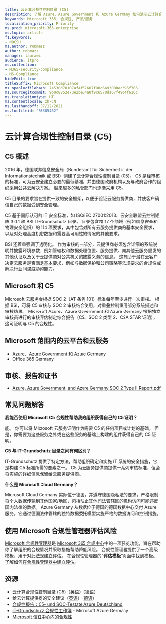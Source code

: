 ```yaml
---
title: 云计算合规性控制目录 (C5)
description: 了解 Azure、Azure Government 和 Azure Germany 如何演示云计算合规性控制目录 (C5) 的合规性证明。
keywords: Microsoft 365, 合规性, 产品/服务
localization_priority: Priority
ms.prod: microsoft-365-enterprise
ms.topic: article
f1.keywords:
- NOCSH
ms.author: robmazz
author: robmazz
manager: laurawi
audience: itpro
ms.collection:
- M365-security-compliance
- MS-Compliance
hideEdit: true
titleSuffix: Microsoft Compliance
ms.openlocfilehash: 7a530d78107af4f37607f90c6a93008ec695f765
ms.sourcegitcommit: 9b0c8852e73e2be54a0f9c6570da67f4964f616c
ms.translationtype: HT
ms.contentlocale: zh-CN
ms.lasthandoff: 07/12/2021
ms.locfileid: "53385462"
---
```

# <a name="cloud-computing-compliance-controls-catalog-c5"></a>云计算合规性控制目录 (C5)

## <a name="c5-overview"></a>C5 概述

2016 年，德国联邦信息安全局（Bundesamt für Sicherheit in der Informationstechnik 或 BSI）创建了云计算合规性控制目录 (C5)。 C5 是经审核的标准，可为云安全建立必要的最低基准，并由德国政府机构以及与政府合作的组织采用公共云解决方案。 越来越多的私营部门也逐渐采用 C5。

C5 目录的要求旨在提供一致的安全框架，以便于验证云服务提供商，并使客户确信自己的数据受到安全管理。

C5 基于国际认可的 IT 安全标准，如 ISO/IEC 27001:2013、云安全联盟云控制矩阵 3.0.1 和 BSI IT-Grundschutz 目录。 目录包含跨 17 个领域（例如信息安全和物理安全组织）的 114 项要求，其中包含对所有云服务提供商的基本安全要求，以及对处理高度机密数据和需要高可用性的情况的其他要求。

BSI 还着重强调了透明化。 作为审核的一部分，云提供商必须包含详细的系统说明并披露环境参数，例如管辖权和数据处理位置、服务提供、向其他云服务颁发的其他认证以及关于云提供商对公共机关的披露义务的信息。 这有助于潜在云客户决定云服务是否满足基本要求，例如与数据保护和公司策略等法规要求的合规性或解决行业间谍威胁的能力。

## <a name="microsoft-and-c5"></a>Microsoft 和 C5

Microsoft 云服务会根据 SOC 2（AT 条例 101）标准每年至少进行一次审核。 根据 BSI，可将 C5 审核与 SOC 2 审核结合使用，对重叠控制重用部分系统描述和审核结果。 Microsoft Azure、Azure Government 和 Azure Germany 根据独立审核员进行的审核评估制定综合报告（C5、SOC 2 类型 2、CSA STAR 证明），这可证明与 C5 的合规性。

## <a name="microsoft-in-scope-cloud-platforms--services"></a>Microsoft 范围内的云平台和云服务

- [Azure、Azure Government 和 Azure Germany](https://go.microsoft.com/fwlink/p/?linkid=2051569)
- Office 365 Germany

## <a name="audits-reports-and-certificates"></a>审核、报告和证书

- [Azure, Azure Government, and Azure Germany SOC 2 Type II Report.pdf](https://go.microsoft.com/fwlink/p/?linkid=2093520)

## <a name="frequently-asked-questions"></a>常见问题解答

**我能否使用 Microsoft C5 合规性帮助我的组织获得自己的 C5 证明？**

能。 你可以将 Microsoft 云服务证明作为需要 C5 的任何项目或计划的基础。 但是，你需要为这些服务之外或在这些服务的基础上构建的组件获得自己的 C5 证明。

**C5 与 IT-Grundschutz 目录之间有何区别？**

IT-Grundschutz 提供了特定方法，帮助组织确定和实施 IT 系统的安全措施，它是构建 C5 标准所需的要素之一。 C5 为云服务提供商提供一系列审核标准，但会将实施的详细信息保留给云服务提供商。

**什么是 Microsoft Cloud Germany？**

Microsoft Cloud Germany 实际位于德国，并遵守德国隐私法的要求，严格限制将个人数据传输到其他国家/地区，包括防止其他司法管辖区的机构访问可能违反国内法律的数据。 Azure Germany 从数据位于德国的德国数据中心交付 Azure 服务，它通过德国法律管辖的独特数据委托模型实施严格的数据访问和控制措施。

## <a name="use-microsoft-compliance-manager-to-assess-your-risk"></a>使用 Microsoft 合规性管理器评估风险

[Microsoft 合规性管理器](/microsoft-365/compliance/compliance-manager)是 [Microsoft 365 合规中心](/microsoft-365/compliance/microsoft-365-compliance-center)中的一项预览功能，旨在帮助你了解组织的合规情况并采取措施帮助降低风险。 合规性管理器提供了一个高级模板，用于对此法规建立评估。 在合规性管理器的“**评估模板**”页面中找到模板。 了解如何[在合规性管理器中建立评估](/microsoft-365/compliance/compliance-manager-assessments)。

## <a name="resources"></a>资源

- 云计算合规性控制目录 (C5)（[英语](https://www.bsi.bund.de/EN/Topics/CloudComputing/Compliance_Criteria_Catalogue/Compliance_Criteria_Catalogue_node.html)）（[德语](https://www.bsi.bund.de/DE/Themen/DigitaleGesellschaft/CloudComputing/Kriterienkatalog/Kriterienkatalog_node.html)）
- 给云计算提供商的安全建议（[英语](https://www.bsi.bund.de/EN/Topics/CloudComputing/Secure_use_of_cloud_services/Secure_use_cloud_services_node.html)）（[德语](https://www.bsi.bund.de/DE/Themen/DigitaleGesellschaft/CloudComputing/Sichere_Nutzung_Cloud/Sichere_Nutzung_Cloud_node.html)）
- [合规性报告：C5- und SOC-Testate Azure Deutschland](https://servicetrust.microsoft.com/ViewPage/MSComplianceGuide?command=Download&downloadType=Document&downloadId=df100ae1-baf9-4785-8a6d-864c0bc5c308&docTab=4ce99610-c9c0-11e7-8c2c-f908a777fa4d_SOC%20%2F%20SSAE%2016%20Reports)
- [IT-Grundschutz 合规性工作簿](https://gallery.technet.microsoft.com/Azure-Germany-IT-fca4afd7) - Microsoft Azure Germany
- [Microsoft 信任中心内的合规性](https://www.microsoft.com/trust-center/compliance/compliance-overview)
